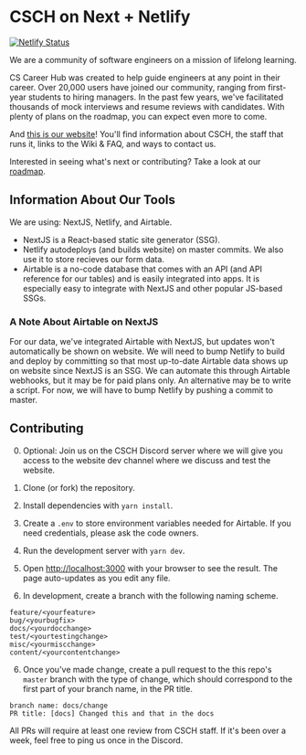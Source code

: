 # CSCH on Next + Netlify

[![Netlify Status](https://api.netlify.com/api/v1/badges/076322a1-ac5f-457f-8028-9e33d088fba0/deploy-status)](https://app.netlify.com/sites/cscareerhub-next/deploys)

We are a community of software engineers on a mission of lifelong learning.

CS Career Hub was created to help guide engineers at any point in their career. Over 20,000 users have joined our community, ranging from first-year students to hiring managers. In the past few years, we've facilitated thousands of mock interviews and resume reviews with candidates. With plenty of plans on the roadmap, you can expect even more to come.

And [this is our website](https://cscareerhub.com/)! You'll find information about CSCH, the staff that runs it, links to the Wiki & FAQ, and ways to contact us.

Interested in seeing what's next or contributing? Take a look at our [roadmap](https://github.com/cscareerhub/csch-web/projects/1).

## Information About Our Tools

We are using: NextJS, Netlify, and Airtable.

- NextJS is a React-based static site generator (SSG).
- Netlify autodeploys (and builds website) on master commits. We also use it to store recieves our form data.
- Airtable is a no-code database that comes with an API (and API reference for our tables) and is easily integrated into apps. It is especially easy to integrate with NextJS and other popular JS-based SSGs.

### A Note About Airtable on NextJS

For our data, we've integrated Airtable with NextJS, but updates won't automatically be shown on website. We will need to bump Netlify to build and deploy by committing so that most up-to-date Airtable data shows up on website since NextJS is an SSG. We can automate this through Airtable webhooks, but it may be for paid plans only. An alternative may be to write a script. For now, we will have to bump Netlify by pushing a commit to master.

## Contributing

0. Optional: Join us on the CSCH Discord server where we will give you access to the website dev channel where we discuss and test the website.

1. Clone (or fork) the repository.

2. Install dependencies with `yarn install`.

3. Create a `.env` to store environment variables needed for Airtable. If you need credentials, please ask the code owners.

4. Run the development server with `yarn dev`.

5. Open [http://localhost:3000](http://localhost:3000) with your browser to see the result. The page auto-updates as you edit any file.

6. In development, create a branch with the following naming scheme.

```
feature/<yourfeature>
bug/<yourbugfix>
docs/<yourdocchange>
test/<yourtestingchange>
misc/<yourmiscchange>
content/<yourcontentchange>
```

6. Once you've made change, create a pull request to the this repo's `master` branch with the type of change, which should correspond to the first part of your branch name, in the PR title.

```
branch name: docs/change
PR title: [docs] Changed this and that in the docs
```

All PRs will require at least one review from CSCH staff. If it's been over a week, feel free to ping us once in the Discord.
